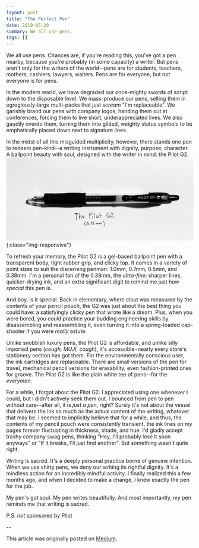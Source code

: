 ```yaml
---
layout: post
title: "The Perfect Pen"
date: 2019-05-20
summary: We all use pens.
tags: []
---
```

We all use pens. Chances are, if you're reading this, you've got a pen nearby,
because you're probably (in some capacity) a writer. But pens aren't only for
the writers of the world--pens are for students, teachers, mothers, cashiers,
lawyers, waiters. Pens are for everyone, but not everyone is for pens.

In the modern world, we have degraded our once-mighty swords of script down to
the disposable level. We mass-produce our pens, selling them in
egregiously-large multi-packs that just *scream* "I'm replaceable". We garishly
brand our pens with company logos, handing them out at conferences, forcing
them to live short, underappreciated lives. We also gaudily overdo them,
turning them into gilded, weighty status symbols to be emphatically placed down
next to signature lines.

In the midst of all this misguided multiplicity, however, there stands one pen
to redeem pen-kind--a writing instrument with dignity, purpose, character. A
ballpoint beauty with soul, designed with the writer in mind: the Pilot G2.
![pilot-g2](/assets/images/pilot-g2.jpeg){:class="img-responsive"}

To refresh your memory, the Pilot G2 is a gel-based ballpoint pen with a
transparent body, tight rubber grip, and clicky top. It comes in a variety of
point sizes to suit the discerning penman: 1.0mm, 0.7mm, 0.5mm, and 0.38mm. I'm
a personal fan of the 0.38mm, the *ultra-fine*: sharper lines, quicker-drying
ink, and an extra significant digit to remind me just how *special* this pen is.

And boy, is it special. Back in elementary, where clout was measured by the
contents of your pencil pouch, the G2 was just about the best thing you could
have: a satisfyingly clicky pen that wrote like a dream. Plus, when you were
bored, you could practice your budding engineering skills by disassembling and
reassembling it, even turning it into a spring-loaded cap-shooter if you were
*really* astute.

Unlike snobbish luxury pens, the Pilot G2 is affordable, and unlike silly
imported pens (*cough, MUJI, cough*), it's accessible - nearly every store's
stationery section has got them. For the environmentally conscious user, the
ink cartridges are replaceable. There are small versions of the pen for travel,
mechanical pencil versions for erasability, even fashion-printed ones for
groove. The Pilot G2 is like the plain white tee of pens--for the *everyman*.

For a while, I forgot about the Pilot G2. I appreciated using one whenever I
could, but I didn't actively seek them out. I bounced from pen to pen without
care--after all, it is *just a pen*, right? Surely it's not about the vessel
that delivers the ink so much as the actual content of the writing, whatever
that may be. I seemed to implicitly believe that for a while, and thus, the
contents of my pencil pouch were consistently transient, the ink lines on my
pages forever fluctuating in thickness, shade, and hue. I'd gladly accept
trashy company swag pens, thinking "Hey, I'll probably lose it soon anyways" or
"If it breaks, I'll just find another". But something wasn't quite right.

Writing is sacred. It's a deeply personal practice borne of genuine intention.
When we use shitty pens, we deny our writing its rightful dignity. It's a
mindless action for an incredibly mindful activity. I finally realized this a
few months ago, and when I decided to make a change, I knew exactly the pen for
the job.

My pen's got soul. My pen writes beautifully. And most importantly, my pen
reminds me that writing is sacred.

P.S. *not* sponsored by Pilot

--

This article was originally posted on [Medium](https://medium.com/swlh/the-perfect-pen-b6aa4a66827f).
